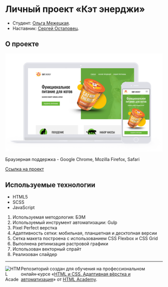 # Личный проект «Кэт энерджи»

* Студент: [Ольга Межецкая](https://up.htmlacademy.ru/adaptive/28/user/2266611).
* Наставник: [Сергей Остаповец](https://htmlacademy.ru/profile/id288419).
## О проекте

<img width="869" alt="Devices Mockup." src="/source/cat-preview.png">

Браузерная поддержка - Google Chrome, Mozilla Firefox, Safari

[Ссылка на проект](https://heligie.github.io/cat-energy/)
## Используемые технологии

* HTML5
* SCSS
* JavaScript

1. Используемая методология: БЭМ
2. Используемый инструмент автоматизации: Gulp
3. Pixel Perfect верстка
4. Адаптивность сетки: мобильная, планшетная и десктопная версии
5. Сетка макета построена с использованием CSS Flexbox и CSS Grid
6. Выполнена ретинизация растровой графики
7. Использован векторный спрайт
8. Реализован слайдер

---

<a href="https://htmlacademy.ru/intensive/adaptive"><img align="left" width="50" height="50" alt="HTML Academy" src="https://up.htmlacademy.ru/static/img/intensive/adaptive/logo-for-github-2.png"></a>

Репозиторий создан для обучения на профессиональном онлайн‑курсе «[HTML и CSS. Адаптивная вёрстка и автоматизация](https://htmlacademy.ru/intensive/adaptive)» от [HTML Academy](https://htmlacademy.ru).

[check-image]: https://github.com/htmlacademy-adaptive/2266611-cat-energy-28/workflows/Project%20check/badge.svg?branch=master
[check-url]: https://github.com/htmlacademy-adaptive/2266611-cat-energy-28/actions
